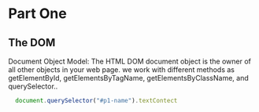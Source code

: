 # Part One
 ## The DOM
Document Object Model: The HTML DOM document object is the owner of all other objects in your web page.
we work with different methods as getElementById, getElementsByTagName, getElementsByClassName, and querySelector..
```javascript
  document.querySelector("#p1-name").textContect

```

